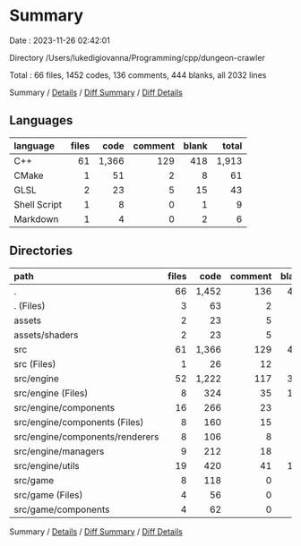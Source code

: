 # Summary

Date : 2023-11-26 02:42:01

Directory /Users/lukedigiovanna/Programming/cpp/dungeon-crawler

Total : 66 files,  1452 codes, 136 comments, 444 blanks, all 2032 lines

Summary / [Details](details.md) / [Diff Summary](diff.md) / [Diff Details](diff-details.md)

## Languages
| language | files | code | comment | blank | total |
| :--- | ---: | ---: | ---: | ---: | ---: |
| C++ | 61 | 1,366 | 129 | 418 | 1,913 |
| CMake | 1 | 51 | 2 | 8 | 61 |
| GLSL | 2 | 23 | 5 | 15 | 43 |
| Shell Script | 1 | 8 | 0 | 1 | 9 |
| Markdown | 1 | 4 | 0 | 2 | 6 |

## Directories
| path | files | code | comment | blank | total |
| :--- | ---: | ---: | ---: | ---: | ---: |
| . | 66 | 1,452 | 136 | 444 | 2,032 |
| . (Files) | 3 | 63 | 2 | 11 | 76 |
| assets | 2 | 23 | 5 | 15 | 43 |
| assets/shaders | 2 | 23 | 5 | 15 | 43 |
| src | 61 | 1,366 | 129 | 418 | 1,913 |
| src (Files) | 1 | 26 | 12 | 14 | 52 |
| src/engine | 52 | 1,222 | 117 | 375 | 1,714 |
| src/engine (Files) | 8 | 324 | 35 | 103 | 462 |
| src/engine/components | 16 | 266 | 23 | 98 | 387 |
| src/engine/components (Files) | 8 | 160 | 15 | 50 | 225 |
| src/engine/components/renderers | 8 | 106 | 8 | 48 | 162 |
| src/engine/managers | 9 | 212 | 18 | 47 | 277 |
| src/engine/utils | 19 | 420 | 41 | 127 | 588 |
| src/game | 8 | 118 | 0 | 29 | 147 |
| src/game (Files) | 4 | 56 | 0 | 12 | 68 |
| src/game/components | 4 | 62 | 0 | 17 | 79 |

Summary / [Details](details.md) / [Diff Summary](diff.md) / [Diff Details](diff-details.md)